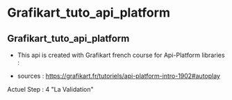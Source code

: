 # Grafikart_tuto_api_platform

## Grafikart_tuto_api_platform

* This api is created with Grafikart french course for Api-Platform libraries :

* sources : https://grafikart.fr/tutoriels/api-platform-intro-1902#autoplay


Actuel Step :  4 "La Validation"
